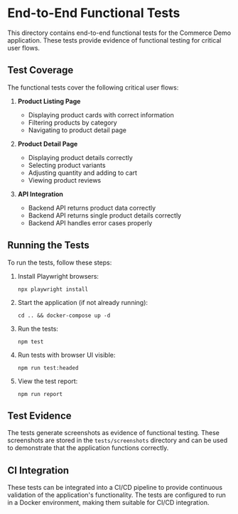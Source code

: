 # End-to-End Functional Tests

This directory contains end-to-end functional tests for the Commerce Demo application. These tests provide evidence of functional testing for critical user flows.

## Test Coverage

The functional tests cover the following critical user flows:

1. **Product Listing Page**
   - Displaying product cards with correct information
   - Filtering products by category
   - Navigating to product detail page

2. **Product Detail Page**
   - Displaying product details correctly
   - Selecting product variants
   - Adjusting quantity and adding to cart
   - Viewing product reviews

3. **API Integration**
   - Backend API returns product data correctly
   - Backend API returns single product details correctly
   - Backend API handles error cases properly

## Running the Tests

To run the tests, follow these steps:

1. Install Playwright browsers:
   ```
   npx playwright install
   ```

2. Start the application (if not already running):
   ```
   cd .. && docker-compose up -d
   ```

3. Run the tests:
   ```
   npm test
   ```

4. Run tests with browser UI visible:
   ```
   npm run test:headed
   ```

5. View the test report:
   ```
   npm run report
   ```

## Test Evidence

The tests generate screenshots as evidence of functional testing. These screenshots are stored in the `tests/screenshots` directory and can be used to demonstrate that the application functions correctly.

## CI Integration

These tests can be integrated into a CI/CD pipeline to provide continuous validation of the application's functionality. The tests are configured to run in a Docker environment, making them suitable for CI/CD integration.
